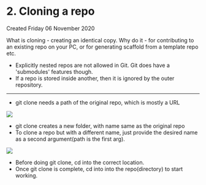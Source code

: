 # 2. Cloning a repo
Created Friday 06 November 2020

What is cloning - creating an identical copy.
Why do it - for contributing to an existing repo on your PC, or for generating scaffold from a template repo etc.


* Explicitly nested repos are not allowed in Git. Git does have a 'submodules' features though.
* If a repo is stored inside another, then it is ignored by the outer repository.


*****


* git clone needs a path of the original repo, which is mostly a URL

![](2._Cloning_a_repo-image-1.png)

* git clone creates a new folder, with name same as the original repo
* To clone a repo but with a different name, just provide the desired name as a second argument(path is the first arg).

![](2._Cloning_a_repo-image-2.png)

* Before doing git clone, cd into the correct location.
* Once git clone is complete, cd into into the repo(directory) to start working.


